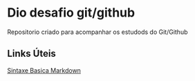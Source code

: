 # Dio desafio git/github
Repositorio criado para acompanhar os estudods do Git/Github

## Links Úteis 
[Sintaxe Basica Markdown](https://www.markdownguide.org/)
